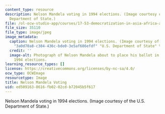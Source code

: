 ```yaml
---
content_type: resource
description: Nelson Mandela voting in 1994 elections. (Image courtesy of the U.S.
  Department of State.)
file: /ol-ocw-studio-app/courses/17-53-democratization-in-asia-africa-and-latin-america-fall-2001/ed5091638616fb0202cdb72045b5f617_17-53f01.jpg
file_size: 35110
file_type: image/jpeg
image_metadata:
  caption: Nelson Mandela voting in 1994 elections. (Image courtesy of the {{% resource_link
    "3a0d70a8-c384-436c-bde0-3e5af686efdf" "U.S. Department of State" %}}.)
  credit: ''
  image-alt: Photograph of Nelson Mandela about to place his ballot in a box during
    1994 elections.
learning_resource_types: []
license: https://creativecommons.org/licenses/by-nc-sa/4.0/
ocw_type: OCWImage
resourcetype: Image
title: Nelson Mandela Voting
uid: ed509163-8616-fb02-02cd-b72045b5f617
---
```

Nelson Mandela voting in 1994 elections. (Image courtesy of the U.S. Department of State.)